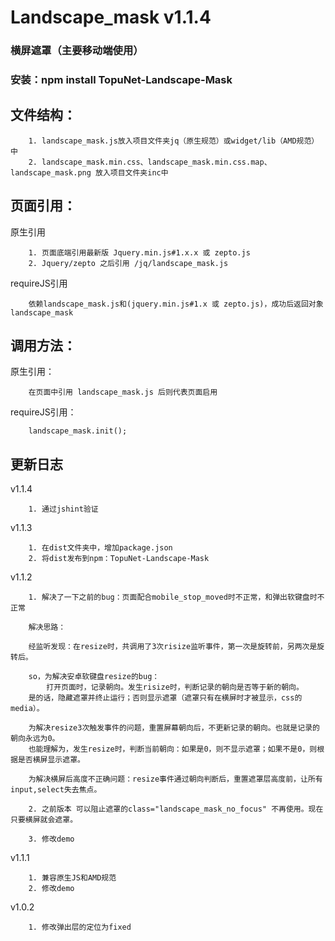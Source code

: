 # Landscape_mask v1.1.4
### 横屏遮罩（主要移动端使用）
### 安装：npm install TopuNet-Landscape-Mask

文件结构：
-------------
		1. landscape_mask.js放入项目文件夹jq（原生规范）或widget/lib（AMD规范）中
		2. landscape_mask.min.css、landscape_mask.min.css.map、landscape_mask.png 放入项目文件夹inc中

页面引用：
-------------
原生引用

		1. 页面底端引用最新版 Jquery.min.js#1.x.x 或 zepto.js
		2. Jquery/zepto 之后引用 /jq/landscape_mask.js

requireJS引用

        依赖landscape_mask.js和(jquery.min.js#1.x 或 zepto.js)，成功后返回对象landscape_mask

调用方法：
--------------
原生引用：

		在页面中引用 landscape_mask.js 后则代表页面启用

requireJS引用：

		landscape_mask.init();


更新日志
--------------
v1.1.4

		1. 通过jshint验证

v1.1.3

        1. 在dist文件夹中，增加package.json
        2. 将dist发布到npm：TopuNet-Landscape-Mask

v1.1.2

		1. 解决了一下之前的bug：页面配合mobile_stop_moved时不正常，和弹出软键盘时不正常

		解决思路：

		经监听发现：在resize时，共调用了3次risize监听事件，第一次是旋转前，另两次是旋转后。
		
		so，为解决安卓软键盘resize的bug：
			打开页面时，记录朝向。发生risize时，判断记录的朝向是否等于新的朝向。
		是的话，隐藏遮罩并终止运行；否则显示遮罩（遮罩只有在横屏时才被显示，css的media）。

		为解决resize3次触发事件的问题，重置屏幕朝向后，不更新记录的朝向。也就是记录的朝向永远为0。
		也能理解为，发生resize时，判断当前朝向：如果是0，则不显示遮罩；如果不是0，则根据是否横屏显示遮罩。

		为解决横屏后高度不正确问题：resize事件通过朝向判断后，重置遮罩层高度前，让所有input,select失去焦点。

		2. 之前版本 可以阻止遮罩的class="landscape_mask_no_focus" 不再使用。现在只要横屏就会遮罩。

		3. 修改demo

v1.1.1

		1. 兼容原生JS和AMD规范
		2. 修改demo

v1.0.2

		1. 修改弹出层的定位为fixed
